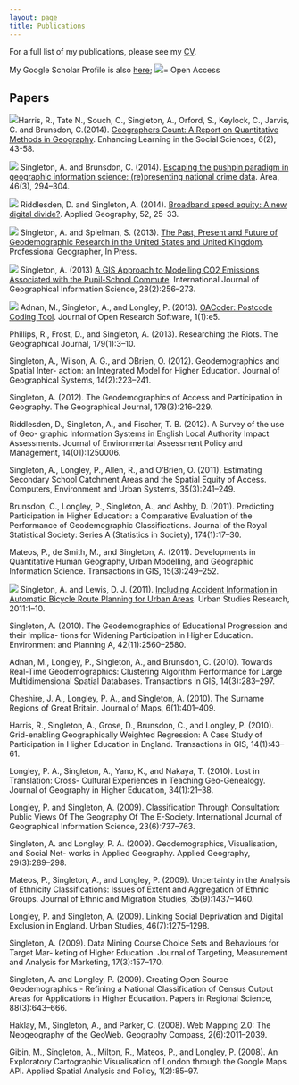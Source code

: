 ```yaml
---
layout: page
title: Publications
---
```


For a full list of my publications, please see my [CV](/cv/). 

My Google Scholar Profile is also [here](http://scholar.google.co.uk/citations?hl=en&user=JDEfBE8AAAAJ); <img class="img-openpaper" src="/public/images/iconmonstr-download-13-icon.svg"></img>= Open Access

## Papers
<img class="img-openpaper" src="/public/images/iconmonstr-download-13-icon.svg"></img>Harris, R., Tate N., Souch, C., Singleton, A., Orford, S., Keylock, C.,  Jarvis, C. and Brunsdon, C.(2014). [Geographers Count: A Report on Quantitative Methods in Geography](http://dx.doi.org/10.11120/elss.2014.00035). Enhancing Learning in the Social Sciences, 6(2), 43-58.

<img class="img-openpaper" src="/public/images/iconmonstr-download-13-icon.svg"></img> Singleton, A. and Brunsdon, C. (2014). [Escaping the pushpin paradigm in geographic information science: (re)presenting national crime data](http://dx.doi.org/10.1111/area.12116). Area, 46(3), 294–304.

<img class="img-openpaper" src="/public/images/iconmonstr-download-13-icon.svg"></img> Riddlesden, D. and Singleton, A. (2014). [Broadband speed equity: A new digital divide?](http://dx.doi.org/10.1016/j.apgeog.2014.04.008). Applied Geography, 52, 25–33.

<img class="img-openpaper" src="/public/images/iconmonstr-download-13-icon.svg"></img> Singleton, A. and Spielman, S. (2013). [The Past, Present and Future of Geodemographic Research in the United States and United Kingdom](http://dx.doi.org/10.1080/00330124.2013.848764). Professional Geographer, In Press.

<img class="img-openpaper" src="/public/images/iconmonstr-download-13-icon.svg"></img> Singleton, A. (2013) [A GIS Approach to Modelling CO2 Emissions Associated with the Pupil-School Commute](http://dx.doi.org/10.1080/13658816.2013.832765). International Journal of Geographical Information Science, 28(2):256–273.

<img class="img-openpaper" src="/public/images/iconmonstr-download-13-icon.svg"></img> Adnan, M., Singleton, A., and Longley, P. (2013). [OACoder: Postcode Coding Tool](http://dx.doi.org/10.5334/511ba2c94d661). Journal of Open Research Software, 1(1):e5.

Phillips, R., Frost, D., and Singleton, A. (2013). Researching the Riots. The Geographical Journal, 179(1):3–10.

Singleton, A., Wilson, A. G., and OBrien, O. (2012). Geodemographics and Spatial Inter- action: an Integrated Model for Higher Education. Journal of Geographical Systems, 14(2):223–241.

Singleton, A. (2012). The Geodemographics of Access and Participation in Geography. The Geographical Journal, 178(3):216–229.

Riddlesden, D., Singleton, A., and Fischer, T. B. (2012). A Survey of the use of Geo- graphic Information Systems in English Local Authority Impact Assessments. Journal of Environmental Assessment Policy and Management, 14(01):1250006.

Singleton, A., Longley, P., Allen, R., and O’Brien, O. (2011). Estimating Secondary School Catchment Areas and the Spatial Equity of Access. Computers, Environment and Urban Systems, 35(3):241–249.

Brunsdon, C., Longley, P., Singleton, A., and Ashby, D. (2011). Predicting Participation in Higher Education: a Comparative Evaluation of the Performance of Geodemographic Classifications. Journal of the Royal Statistical Society: Series A (Statistics in Society), 174(1):17–30.

Mateos, P., de Smith, M., and Singleton, A. (2011). Developments in Quantitative Human Geography, Urban Modelling, and Geographic Information Science. Transactions in GIS, 15(3):249–252.

<img class="img-openpaper" src="/public/images/iconmonstr-download-13-icon.svg"></img> Singleton, A. and Lewis, D. J. (2011). [Including Accident Information in Automatic Bicycle Route Planning for Urban Areas](http://www.hindawi.com/journals/usr/2011/362817/). Urban Studies Research, 2011:1–10.

Singleton, A. (2010). The Geodemographics of Educational Progression and their Implica- tions for Widening Participation in Higher Education. Environment and Planning A, 42(11):2560–2580.

Adnan, M., Longley, P., Singleton, A., and Brunsdon, C. (2010). Towards Real-Time Geodemographics: Clustering Algorithm Performance for Large Multidimensional Spatial Databases. Transactions in GIS, 14(3):283–297.

Cheshire, J. A., Longley, P. A., and Singleton, A. (2010). The Surname Regions of Great Britain. Journal of Maps, 6(1):401–409.

Harris, R., Singleton, A., Grose, D., Brunsdon, C., and Longley, P. (2010). Grid-enabling Geographically Weighted Regression: A Case Study of Participation in Higher Education in England. Transactions in GIS, 14(1):43–61.

Longley, P. A., Singleton, A., Yano, K., and Nakaya, T. (2010). Lost in Translation: Cross- Cultural Experiences in Teaching Geo-Genealogy. Journal of Geography in Higher Education, 34(1):21–38.

Longley, P. and Singleton, A. (2009). Classification Through Consultation: Public Views Of The Geography Of The E-Society. International Journal of Geographical Information Science, 23(6):737–763.

Singleton, A. and Longley, P. A. (2009). Geodemographics, Visualisation, and Social Net- works in Applied Geography. Applied Geography, 29(3):289–298.

Mateos, P., Singleton, A., and Longley, P. (2009). Uncertainty in the Analysis of Ethnicity Classifications: Issues of Extent and Aggregation of Ethnic Groups. Journal of Ethnic and Migration Studies, 35(9):1437–1460.

Longley, P. and Singleton, A. (2009). Linking Social Deprivation and Digital Exclusion in England. Urban Studies, 46(7):1275–1298.

Singleton, A. (2009). Data Mining Course Choice Sets and Behaviours for Target Mar- keting of Higher Education. Journal of Targeting, Measurement and Analysis for Marketing, 17(3):157–170.

Singleton, A. and Longley, P. (2009). Creating Open Source Geodemographics - Refining a National Classification of Census Output Areas for Applications in Higher Education. Papers in Regional Science, 88(3):643–666.

Haklay, M., Singleton, A., and Parker, C. (2008). Web Mapping 2.0: The Neogeography of the GeoWeb. Geography Compass, 2(6):2011–2039.

Gibin, M., Singleton, A., Milton, R., Mateos, P., and Longley, P. (2008). An Exploratory Cartographic Visualisation of London through the Google Maps API. Applied Spatial Analysis and Policy, 1(2):85–97.
